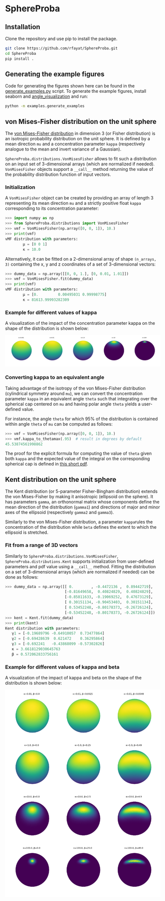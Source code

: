 # SphereProba

## Installation
Clone the repository and use pip to install the package.
```bash
git clone https://github.com/rfayat/SphereProba.git
cd SphereProba
pip install .
```
## Generating the example figures
Code for generating the figures shown here can be found in the [generate_examples.py](examples/generate_examples.py) script. To generate the example figures, install seaborn and [angle_visualization](https://github.com/rfayat/angle_visualization) and run:

```bash
python -m examples.generate_examples
```

## von Mises-Fisher distribution on the unit sphere
The [von Mises-Fisher distribution](https://en.wikipedia.org/wiki/Von_Mises%E2%80%93Fisher_distribution) in dimension 3 (or Fisher distribution) is an isotropic probability distribution on the unit sphere. It is defined by a mean direction `mu` and a concentration parameter `kappa` (respectively analogue to the mean and invert variance of a Gaussian).

`SphereProba.distributions.VonMisesFisher` allows to fit such a distribution on an input set of 3-dimensional arrays (which are normalized if needed). `VonMisesFisher` objects support a `__call__` method returning the value of the probability distribution function of input vectors.

### Initialization
A `VonMisesFisher` object can be created by providing an array of length 3 representing its mean direction `mu` and a strictly positive float `kappa` corresponding to its concentration parameter:

```python
>>> import numpy as np
>>> from SphereProba.distributions import VonMisesFisher
>>> vmf = VonMisesFisher(np.array([0, 0, 1]), 10.)
>>> print(vmf)
vMF distribution with parameters:
        μ = [0 0 1]
        κ = 10.0
```

Alternatively, it can be fitted on a 2-dimensional array of shape `(n_arrays, 3)` containing the x, y and z coordinates of a set of 3-dimensional vectors:

```python
>>> dummy_data = np.array([[0, 0, 1.], [0, 0.01, 1.01]])
>>> vmf = VonMisesFisher.fit(dummy_data)
>>> print(vmf)
vMF distribution with parameters:
        μ = [0.         0.00495031 0.99998775]
        κ = 81613.99993282309
```
### Example for different values of kappa
A visualization of the impact of the concentration parameter kappa on the shape of the distribution is shown below:

![vmf example](examples/vmf.png)

### Converting kappa to an equivalent angle
Taking advantage of the isotropy of the von Mises-Fisher distribution (cylindrical symmetry around `mu`), we can convert the concentration parameter `kappa` in an equivalent angle `theta` such that integrating over the spherical cap centered on `mu` and having polar angle `theta` yields a user-defined value.

For instance, the angle `theta` for which 95% of the distribution is contained within angle `theta` of `mu` can be computed as follows:

```python
>>> vmf = VonMisesFisher(np.array([0, 0, 1]), 10.)
>>> vmf.kappa_to_thetamax(.95)  # result in degrees by default
45.53874561998862
```

The proof for the explicit formula for computing the value of `theta` given both `kappa` and the expected value of the integral on the corresponding spherical cap is defined in [this short pdf](ressources/vmf_integration.pdf).

## Kent distribution on the unit sphere
The Kent distribution (or 5-parameter Fisher-Bingham distribution) extends the von Mises-Fisher by making it anisotropic (ellipsoid on the sphere). It has parameters `gamma`, an orthonormal matrix whose components define the mean direction of the distribution (`gamma1`) and directions of major and minor axes of the ellipsoid (respectively `gamma2` and `gamma3`).

Similarly to the von Mises-Fisher distribution, a parameter `kappa`rules the concentration of the distribution while `beta` defines the extent to which the ellipsoid is stretched.

### Fit from a range of 3D vectors
Similarly to `SphereProba.distributions.VonMisesFisher`, `SphereProba.distributions.Kent` supports initialization from user-defined parameters and pdf value using a `__call__` method. Fitting the distribution on a set of 3-dimensional arrays (which are normalized if needed) can be done as follows:

```python
>>> dummy_data = np.array([[ 0.        , -0.4472136 ,  0.89442719],
                           [-0.81649658,  0.40824829,  0.40824829],
                           [-0.85811633, -0.19069252,  0.47673129],
                           [ 0.30151134, -0.90453403,  0.30151134],
                           [ 0.53452248, -0.80178373, -0.26726124],
                           [-0.53452248, -0.80178373, -0.26726124]])
>>> kent = Kent.fit(dummy_data)
>>> print(kent)
Kent distribution with parameters:
   γ1 = [-0.19689796 -0.64910057  0.73477864]
   γ2 = [-0.69428639  0.621472    0.36295864]
   γ3 = [-0.692241   -0.43868099 -0.57302826]
   κ = 3.6618129030645763
   β = 0.572062833756161
```

### Example for different values of kappa and beta
A visualization of the impact of kappa and beta on the shape of the distribution is shown below:

![kent example](examples/kent.png)
